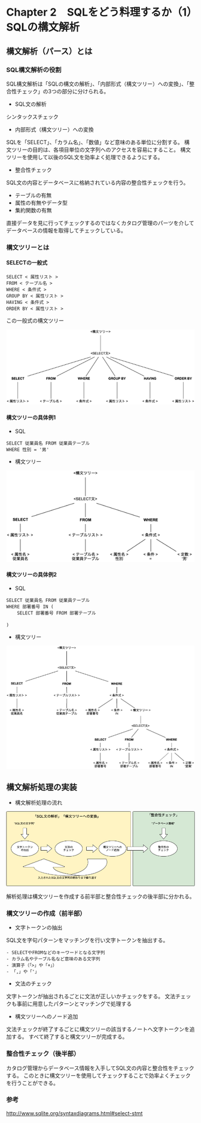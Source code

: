 # Chapter 2　SQLをどう料理するか（1）　SQLの構文解析

## 構文解析（パース）とは

### SQL構文解析の役割

SQL構文解析は「SQLの構文の解析」、「内部形式（構文ツリー）への変換」、「整合性チェック」の3つの部分に分けられる。

- SQL文の解析

シンタックスチェック

- 内部形式（構文ツリー）への変換

SQLを「SELECT」、「カラム名」、「数値」など意味のある単位に分割する。
構文ツリーの目的は、各項目単位の文字列へのアクセスを容易にすること。
構文ツリーを使用して以後のSQL文を効率よく処理できるようにする。

- 整合性チェック

SQL文の内容とデータベースに格納されている内容の整合性チェックを行う。

  - テーブルの有無
  - 属性の有無やデータ型
  - 集約関数の有無

直接データを見に行ってチェックするのではなくカタログ管理のパーツを介してデータベースの情報を取得してチェックしている。

### 構文ツリーとは

#### SELECTの一般式

```
SELECT < 属性リスト >
FROM < テーブル名 >
WHERE < 条件式 >
GROUP BY < 属性リスト >
HAVING < 条件式 >
ORDER BY < 属性リスト >
```

この一般式の構文ツリー

![構文ツリー](img/ast.png)

#### 構文ツリーの具体例1

- SQL

```
SELECT 従業員名 FROM 従業員テーブル
WHERE 性別 = '男'
```

- 構文ツリー

![構文ツリー](img/ast2.png)

#### 構文ツリーの具体例2

- SQL

```
SELECT 従業員名 FROM 従業員テーブル
WHERE 部署番号 IN (
	SELECT 部署番号 FROM 部署テーブル
	
)
```

- 構文ツリー

![構文ツリー](img/ast3.png)



## 構文解析処理の実装

- 構文解析処理の流れ

![構文ツリー](img/syntax_analysis.png)

解析処理は構文ツリーを作成する前半部と整合性チェックの後半部に分かれる。

### 構文ツリーの作成（前半部）

- 文字トークンの抽出

SQL文を字句パターンをマッチングを行い文字トークンを抽出する。

	- SELECTやFROMなどのキーワードとなる文字列
	- カラム名やテーブル名など意味のある文字列
	- 演算子（「>」や「+」）
	- 「,」や「'」

- 文法のチェック

文字トークンが抽出されるごとに文法が正しいかチェックをする。
文法チェックも事前に用意したパターンとマッチングで処理する

- 構文ツリーへのノード追加

文法チェックが終了するごとに構文ツリーの該当するノートへ文字トークンを追加する。
すべて終了すると構文ツリーが完成する。

### 整合性チェック（後半部）

カタログ管理からデータベース情報を入手してSQL文の内容と整合性をチェックする。
このときに構文ツリーを使用してチェックすることで効率よくチェックを行うことができる。

### 参考

http://www.sqlite.org/syntaxdiagrams.html#select-stmt